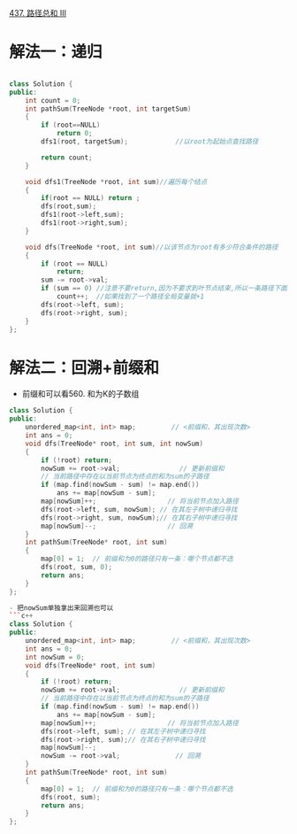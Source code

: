 [437. 路径总和 III](https://leetcode-cn.com/problems/path-sum-iii/description/)


# 解法一：递归
```c++

class Solution {
public:
    int count = 0;
    int pathSum(TreeNode *root, int targetSum)
    {
        if (root==NULL)
            return 0;
        dfs1(root, targetSum);            //以root为起始点查找路径

        return count;
    }

    void dfs1(TreeNode *root, int sum)//遍历每个结点
    {
        if(root == NULL) return ;
        dfs(root,sum);
        dfs1(root->left,sum);
        dfs1(root->right,sum);
    }

    void dfs(TreeNode *root, int sum)//以该节点为root有多少符合条件的路径
    {
        if (root == NULL)
            return;
        sum -= root->val;
        if (sum == 0) //注意不要return,因为不要求到叶节点结束,所以一条路径下面还可能有另一条
            count++;  //如果找到了一个路径全局变量就+1
        dfs(root->left, sum);
        dfs(root->right, sum);
    }
};
```
# 解法二：回溯+前缀和
- 前缀和可以看560. 和为K的子数组

```c++
class Solution {
public:
    unordered_map<int, int> map;         // <前缀和，其出现次数>
    int ans = 0;
    void dfs(TreeNode* root, int sum, int nowSum)
    {
        if (!root) return;
        nowSum += root->val;               // 更新前缀和
        // 当前路径中存在以当前节点为终点的和为sum的子路径
        if (map.find(nowSum - sum) != map.end())
            ans += map[nowSum - sum];
        map[nowSum]++;                  // 将当前节点加入路径
        dfs(root->left, sum, nowSum); // 在其左子树中递归寻找
        dfs(root->right, sum, nowSum);// 在其右子树中递归寻找
        map[nowSum]--;                  // 回溯
    }
    int pathSum(TreeNode* root, int sum) 
    {
        map[0] = 1;  // 前缀和为0的路径只有一条：哪个节点都不选
        dfs(root, sum, 0);
        return ans;
    }
};

- 把nowSum单独拿出来回溯也可以
```c++
class Solution {
public:
    unordered_map<int, int> map;         // <前缀和，其出现次数>
    int ans = 0;
    int nowSum = 0;
    void dfs(TreeNode* root, int sum)
    {
        if (!root) return;
        nowSum += root->val;               // 更新前缀和
        // 当前路径中存在以当前节点为终点的和为sum的子路径
        if (map.find(nowSum - sum) != map.end())
            ans += map[nowSum - sum];
        map[nowSum]++;                  // 将当前节点加入路径
        dfs(root->left, sum); // 在其左子树中递归寻找
        dfs(root->right, sum);// 在其右子树中递归寻找
        map[nowSum]--;    
        nowSum -= root->val;              // 回溯
    }
    int pathSum(TreeNode* root, int sum) 
    {
        map[0] = 1;  // 前缀和为0的路径只有一条：哪个节点都不选
        dfs(root, sum);
        return ans;
    }
};
```